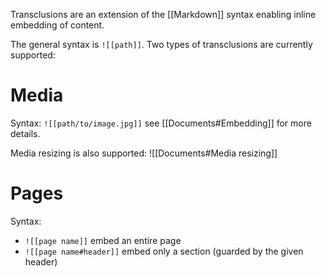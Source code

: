 Transclusions are an extension of the [[Markdown]] syntax enabling inline embedding of content.

The general syntax is `![[path]]`. Two types of transclusions are currently supported:

# Media
Syntax: `![[path/to/image.jpg]]` see [[Documents#Embedding]] for more details.

Media resizing is also supported:
![[Documents#Media resizing]]
# Pages
Syntax:
* `![[page name]]` embed an entire page
* `![[page name#header]]` embed only a section (guarded by the given header)
